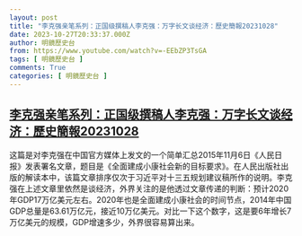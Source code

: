 ```yaml
---
layout: post
title: "李克强亲笔系列：正国级撰稿人李克强：万字长文谈经济：歷史簡報20231028"
date: 2023-10-27T20:33:37.000Z
author: 明鏡歷史台
from: https://www.youtube.com/watch?v=-EEbZP3TsGA
tags: [ 明鏡歷史台 ]
comments: True
categories: [ 明鏡歷史台 ]
---
```

<!--1698438817000-->
[李克强亲笔系列：正国级撰稿人李克强：万字长文谈经济：歷史簡報20231028](https://www.youtube.com/watch?v=-EEbZP3TsGA)
------

<div>
这篇是对李克强在中国官方媒体上发文的一个简单汇总2015年11月6日《人民日报》发表署名文章，题目是《全面建成小康社会新的目标要求》。在人民出版社出版的解读本中，该篇文章排序仅次于习近平对十三五规划建议稿所作的说明。李克强在上述文章里依然是谈经济，外界关注的是他透过文章传递的判断：预计2020年GDP17万亿美元左右。2020年也是全面建成小康社会的时间节点，2014年中国GDP总量是63.61万亿元，接近10万亿美元。对比一下这个数字，这是要6年增长7万亿美元的规模，GDP增速多少，外界很容易算出来。
</div>
